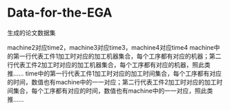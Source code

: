 # Data-for-the-EGA
生成的论文数据集



machine2对应time2，machine3对应time3，machine4对应time4
machine中的第一行代表工件1加工时对应的加工机器集合，每个工序都有对应的机器；第二行代表工件2加工时对应的加工机器集合，每个工序都有对应的机器，照此类推……
time中的第一行代表工件1加工时对应的加工时间集合，每个工序都有对应的时间，数值也有machine中的一一对应；第二行代表工件2加工时对应的加工时间集合，每个工序都有对应的时间，数值也有machine中的一一对应，照此类推……


